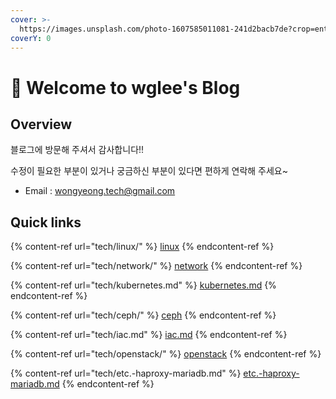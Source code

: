 ```yaml
---
cover: >-
  https://images.unsplash.com/photo-1607585011081-241d2bacb7de?crop=entropy&cs=tinysrgb&fm=jpg&ixid=MnwxOTcwMjR8MHwxfHNlYXJjaHwyfHxzd2lzc3xlbnwwfHx8fDE2NzM1OTQ0NzA&ixlib=rb-4.0.3&q=80
coverY: 0
---
```


# 👋 Welcome to wglee's Blog

## Overview

블로그에 방문해 주셔서 감사합니다!!&#x20;

수정이 필요한 부분이 있거나 궁금하신 부분이 있다면 편하게 연락해 주세요\~

* Email : wongyeong.tech@gmail.com





## Quick links

{% content-ref url="tech/linux/" %}
[linux](tech/linux/)
{% endcontent-ref %}

{% content-ref url="tech/network/" %}
[network](tech/network/)
{% endcontent-ref %}

{% content-ref url="tech/kubernetes.md" %}
[kubernetes.md](tech/kubernetes.md)
{% endcontent-ref %}

{% content-ref url="tech/ceph/" %}
[ceph](tech/ceph/)
{% endcontent-ref %}

{% content-ref url="tech/iac.md" %}
[iac.md](tech/iac.md)
{% endcontent-ref %}

{% content-ref url="tech/openstack/" %}
[openstack](tech/openstack/)
{% endcontent-ref %}

{% content-ref url="tech/etc.-haproxy-mariadb.md" %}
[etc.-haproxy-mariadb.md](tech/etc.-haproxy-mariadb.md)
{% endcontent-ref %}



